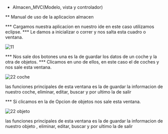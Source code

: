 * Almacen_MVC(Modelo, vista y controlador)

** Manual de uso de la aplicacion almacen 

*** Cargamos nuestra aplicacion en nuestro ide en este caso utilizamos eclipse.
*** Le damos a inicializar o correr y nos salta esta cuadro o ventana.

![11](https://user-images.githubusercontent.com/56443132/84953100-34f16c00-b0f3-11ea-82c2-9781e5f7c285.JPG)

*** Nos sale dos botones una es la de guardar los datos de un coche y la otra de objetos.
*** Clicamos en uno de ellos, en este caso el de coches  y nos sale esta ventana.


![22 coche](https://user-images.githubusercontent.com/56443132/84953112-39b62000-b0f3-11ea-8cb7-097865c04574.JPG)

las funciones principales de esta ventana es la de guardar la informacion de nuestro coche, eliminar, editar, buscar y por ultimo la de salir


*** Si clicamos en la de Opcion de objetos 
nos sale esta ventana.

![22 objeto](https://user-images.githubusercontent.com/56443132/84953119-3d49a700-b0f3-11ea-8f09-ab4b9b1d4494.JPG)

las funciones principales de esta ventana es la de guardar la informacion de nuestro objeto , eliminar, editar, buscar y por ultimo la de salir
